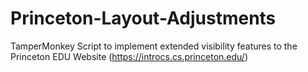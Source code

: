 # Princeton-Layout-Adjustments
TamperMonkey Script to implement extended visibility features to the Princeton EDU Website (https://introcs.cs.princeton.edu/)
